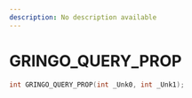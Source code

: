 ```yaml
---
description: No description available 
---
```


# GRINGO_QUERY_PROP

```cpp
int GRINGO_QUERY_PROP(int _Unk0, int _Unk1);
```